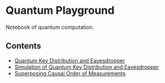 Quantum Playground
==================

Notebook of quantum computation.

Contents
--------

- [Quantum Key Distribution and Eavesdropper](qkd.ipynb)
- [Simulation of Quantum Key Distribution and Eavesdropper](qkd-sim.ipynb)
- [Superposing Causal Order of Measurements](superpose.ipynb)